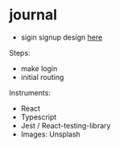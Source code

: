 # journal

- sigin signup design [here](https://dribbble.com/shots/16705889-Login-Sign-up-AW-Universal-Page)

Steps:

- make login
- initial routing 

Instruments:

- React
- Typescript
- Jest / React-testing-library
- Images: Unsplash